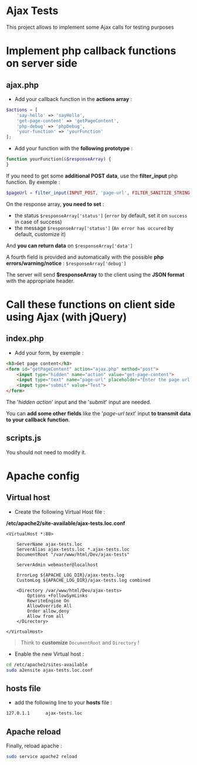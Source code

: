 # Ajax Tests

This project allows to implement some Ajax calls for testing purposes

# Implement php callback functions on server side

## ajax.php

- Add your callback function in the **actions array** :
````php
$actions = [
    'say-hello' => 'sayHello',
    'get-page-content' => 'getPageContent',
    'php-debug' => 'phpDebug',
    'your-function' => 'yourFunction'
];
````
- Add your function with the **following prototype** :
````php
function yourFunction(&$responseArray) {
}
````

If you need to get some **additional POST data**, use the **filter_input** php function. By exemple :
````php
$pageUrl = filter_input(INPUT_POST, 'page-url', FILTER_SANITIZE_STRING, FILTER_FLAG_NO_ENCODE_QUOTES);
````

On the response array, **you need to set** :
- the status `$responseArray['status']` (`error` by default, set it on `success` in case of success)
- the message `$responseArray['status']` (`An error has occured` by default, customize it)

And **you can return data** on `$responseArray['data']`

A fourth field is provided and automatically with the possible **php errors/warning/notice** : `$responseArray['debug']`

The server will send **$responseArray** to the client using the **JSON format** with the appropriate header.

# Call these functions on client side using Ajax (with jQuery) 

## index.php

- Add your form, by exemple :
````html
<h3>Get page content</h3>
<form id="getPageContent" action="ajax.php" method="post">
    <input type="hidden" name="action" value="get-page-content">
    <input type="text" name="page-url" placeholder="Enter the page url here" size="50"><br />
    <input type="submit" value="Test">
</form>
````
The '*hidden action*' input and the '*submit*' input are needed.

You can **add some other fields** like the '*page-url text*' input **to transmit data to your callback function**.

## scripts.js

You should not need to modify it.

# Apache config

## Virtual host

- Create the following Virtual Host file :

**/etc/apache2/site-available/ajax-tests.loc.conf**
````apacheconfig
<VirtualHost *:80>

    ServerName ajax-tests.loc
    ServerAlias ajax-tests.loc *.ajax-tests.loc
    DocumentRoot "/var/www/html/Dev/ajax-tests"
    
    ServerAdmin webmaster@localhost
    
    ErrorLog ${APACHE_LOG_DIR}/ajax-tests.log
    CustomLog ${APACHE_LOG_DIR}/ajax-tests.log combined
    
    <Directory /var/www/html/Dev/ajax-tests>
        Options +FollowSymLinks
        RewriteEngine On
        AllowOverride All
        Order allow,deny
        Allow from all
    </Directory>

</VirtualHost>
````
> Think to **customize** `DocumentRoot` and `Directory` !

- Enable the new Virtual host :
````bash
cd /etc/apache2/sites-available
sudo a2ensite ajax-tests.loc.conf
````

## hosts file
- add the following line to your **hosts** file :
````bash
127.0.1.1      ajax-tests.loc
````

## Apache reload
Finally, reload apache :
````bash
sudo service apache2 reload
````
